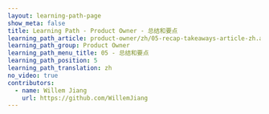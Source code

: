 ```yaml
---
layout: learning-path-page
show_meta: false
title: Learning Path - Product Owner - 总结和要点
learning_path_article: product-owner/zh/05-recap-takeaways-article-zh.asciidoc
learning_path_group: Product Owner
learning_path_menu_title: 05 - 总结和要点
learning_path_position: 5
learning_path_translation: zh
no_video: true
contributors:
  - name: Willem Jiang
    url: https://github.com/WillemJiang
---
```

<!--- This file autogenerated from https://github.com/InnerSourceCommons/InnerSourceLearningPath/blob/master/scripts -->